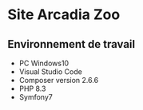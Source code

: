 # Site Arcadia Zoo
## Environnement de travail

- PC Windows10
- Visual Studio Code
- Composer version 2.6.6
- PHP 8.3
- Symfony7
  
